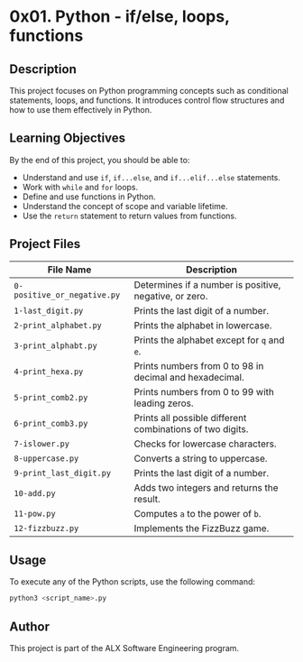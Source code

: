 # 0x01. Python - if/else, loops, functions

## Description

This project focuses on Python programming concepts such as conditional statements, loops, and functions. It introduces control flow structures and how to use them effectively in Python.

## Learning Objectives

By the end of this project, you should be able to:

- Understand and use `if`, `if...else`, and `if...elif...else` statements.
- Work with `while` and `for` loops.
- Define and use functions in Python.
- Understand the concept of scope and variable lifetime.
- Use the `return` statement to return values from functions.

## Project Files

| File Name                   | Description                                               |
| --------------------------- | --------------------------------------------------------- |
| `0-positive_or_negative.py` | Determines if a number is positive, negative, or zero.    |
| `1-last_digit.py`           | Prints the last digit of a number.                        |
| `2-print_alphabet.py`       | Prints the alphabet in lowercase.                         |
| `3-print_alphabt.py`        | Prints the alphabet except for `q` and `e`.               |
| `4-print_hexa.py`           | Prints numbers from 0 to 98 in decimal and hexadecimal.   |
| `5-print_comb2.py`          | Prints numbers from 0 to 99 with leading zeros.           |
| `6-print_comb3.py`          | Prints all possible different combinations of two digits. |
| `7-islower.py`              | Checks for lowercase characters.                          |
| `8-uppercase.py`            | Converts a string to uppercase.                           |
| `9-print_last_digit.py`     | Prints the last digit of a number.                        |
| `10-add.py`                 | Adds two integers and returns the result.                 |
| `11-pow.py`                 | Computes `a` to the power of `b`.                         |
| `12-fizzbuzz.py`            | Implements the FizzBuzz game.                             |

## Usage

To execute any of the Python scripts, use the following command:

```bash
python3 <script_name>.py
```

## Author

This project is part of the ALX Software Engineering program.
